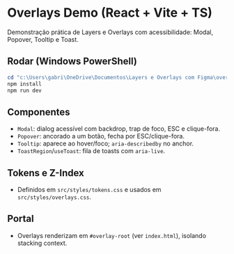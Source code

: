 # Overlays Demo (React + Vite + TS)

Demonstração prática de Layers e Overlays com acessibilidade: Modal, Popover, Tooltip e Toast.

## Rodar (Windows PowerShell)

```powershell
cd "c:\Users\gabri\OneDrive\Documentos\Layers e Overlays com Figma\overlays-demo"
npm install
npm run dev
```

## Componentes

- `Modal`: dialog acessível com backdrop, trap de foco, ESC e clique-fora.
- `Popover`: ancorado a um botão, fecha por ESC/clique-fora.
- `Tooltip`: aparece ao hover/foco; `aria-describedby` no anchor.
- `ToastRegion`/`useToast`: fila de toasts com `aria-live`.

## Tokens e Z-Index

- Definidos em `src/styles/tokens.css` e usados em `src/styles/overlays.css`.

## Portal

- Overlays renderizam em `#overlay-root` (ver `index.html`), isolando stacking context.
